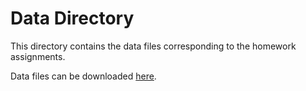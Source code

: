 # Data Directory

This directory contains the data files corresponding to the homework
assignments.

Data files can be downloaded [here][1].


[1]: https://drive.google.com/drive/folders/1SQ77P5t5RUWCSucmk4jPFbufFMX8VrJG
